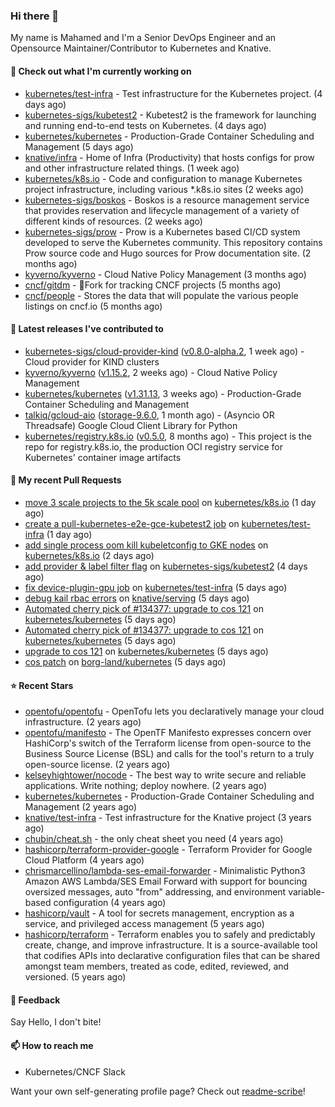 ### Hi there 👋

My name is Mahamed and I'm a Senior DevOps Engineer and an Opensource Maintainer/Contributor to Kubernetes and Knative.

#### 👷 Check out what I'm currently working on

- [kubernetes/test-infra](https://github.com/kubernetes/test-infra) - Test infrastructure for the Kubernetes project. (4 days ago)
- [kubernetes-sigs/kubetest2](https://github.com/kubernetes-sigs/kubetest2) - Kubetest2 is the framework for launching and running end-to-end tests on Kubernetes. (4 days ago)
- [kubernetes/kubernetes](https://github.com/kubernetes/kubernetes) - Production-Grade Container Scheduling and Management (5 days ago)
- [knative/infra](https://github.com/knative/infra) - Home of Infra (Productivity) that hosts configs for prow and other infrastructure related things. (1 week ago)
- [kubernetes/k8s.io](https://github.com/kubernetes/k8s.io) - Code and configuration to manage Kubernetes project infrastructure, including various *.k8s.io sites (2 weeks ago)
- [kubernetes-sigs/boskos](https://github.com/kubernetes-sigs/boskos) - Boskos is a resource management service that provides reservation and lifecycle management of a variety of different kinds of resources. (2 weeks ago)
- [kubernetes-sigs/prow](https://github.com/kubernetes-sigs/prow) - Prow is a Kubernetes based CI/CD system developed to serve the Kubernetes community. This repository contains Prow source code and Hugo sources for Prow documentation site.  (2 months ago)
- [kyverno/kyverno](https://github.com/kyverno/kyverno) - Cloud Native Policy Management (3 months ago)
- [cncf/gitdm](https://github.com/cncf/gitdm) - 📜Fork for tracking CNCF projects (5 months ago)
- [cncf/people](https://github.com/cncf/people) - Stores the data that will populate the various people listings on cncf.io (5 months ago)

#### 🔭 Latest releases I've contributed to

- [kubernetes-sigs/cloud-provider-kind](https://github.com/kubernetes-sigs/cloud-provider-kind) ([v0.8.0-alpha.2](https://github.com/kubernetes-sigs/cloud-provider-kind/releases/tag/v0.8.0-alpha.2), 1 week ago) - Cloud provider for KIND clusters
- [kyverno/kyverno](https://github.com/kyverno/kyverno) ([v1.15.2](https://github.com/kyverno/kyverno/releases/tag/v1.15.2), 2 weeks ago) - Cloud Native Policy Management
- [kubernetes/kubernetes](https://github.com/kubernetes/kubernetes) ([v1.31.13](https://github.com/kubernetes/kubernetes/releases/tag/v1.31.13), 3 weeks ago) - Production-Grade Container Scheduling and Management
- [talkiq/gcloud-aio](https://github.com/talkiq/gcloud-aio) ([storage-9.6.0](https://github.com/talkiq/gcloud-aio/releases/tag/storage-9.6.0), 1 month ago) - (Asyncio OR Threadsafe) Google Cloud Client Library for Python
- [kubernetes/registry.k8s.io](https://github.com/kubernetes/registry.k8s.io) ([v0.5.0](https://github.com/kubernetes/registry.k8s.io/releases/tag/v0.5.0), 8 months ago) - This project is the repo for registry.k8s.io, the production OCI registry service for Kubernetes&#39; container image artifacts

#### 🔨 My recent Pull Requests

- [move 3 scale projects to the 5k scale pool](https://github.com/kubernetes/k8s.io/pull/8602) on [kubernetes/k8s.io](https://github.com/kubernetes/k8s.io) (1 day ago)
- [create a pull-kubernetes-e2e-gce-kubetest2 job](https://github.com/kubernetes/test-infra/pull/35650) on [kubernetes/test-infra](https://github.com/kubernetes/test-infra) (1 day ago)
- [add single process oom kill kubeletconfig to GKE nodes](https://github.com/kubernetes/k8s.io/pull/8600) on [kubernetes/k8s.io](https://github.com/kubernetes/k8s.io) (2 days ago)
- [add provider &amp; label filter flag](https://github.com/kubernetes-sigs/kubetest2/pull/300) on [kubernetes-sigs/kubetest2](https://github.com/kubernetes-sigs/kubetest2) (4 days ago)
- [fix device-plugin-gpu job](https://github.com/kubernetes/test-infra/pull/35631) on [kubernetes/test-infra](https://github.com/kubernetes/test-infra) (5 days ago)
- [debug kail rbac errors](https://github.com/knative/serving/pull/16107) on [knative/serving](https://github.com/knative/serving) (5 days ago)
- [Automated cherry pick of #134377: upgrade to cos 121](https://github.com/kubernetes/kubernetes/pull/134383) on [kubernetes/kubernetes](https://github.com/kubernetes/kubernetes) (5 days ago)
- [Automated cherry pick of #134377: upgrade to cos 121](https://github.com/kubernetes/kubernetes/pull/134382) on [kubernetes/kubernetes](https://github.com/kubernetes/kubernetes) (5 days ago)
- [upgrade to cos 121](https://github.com/kubernetes/kubernetes/pull/134377) on [kubernetes/kubernetes](https://github.com/kubernetes/kubernetes) (5 days ago)
- [cos patch](https://github.com/borg-land/kubernetes/pull/1) on [borg-land/kubernetes](https://github.com/borg-land/kubernetes) (5 days ago)

#### ⭐ Recent Stars

- [opentofu/opentofu](https://github.com/opentofu/opentofu) - OpenTofu lets you declaratively manage your cloud infrastructure. (2 years ago)
- [opentofu/manifesto](https://github.com/opentofu/manifesto) - The OpenTF Manifesto expresses concern over HashiCorp&#39;s switch of the Terraform license from open-source to the Business Source License (BSL) and calls for the tool&#39;s return to a truly open-source license. (2 years ago)
- [kelseyhightower/nocode](https://github.com/kelseyhightower/nocode) - The best way to write secure and reliable applications. Write nothing; deploy nowhere. (2 years ago)
- [kubernetes/kubernetes](https://github.com/kubernetes/kubernetes) - Production-Grade Container Scheduling and Management (2 years ago)
- [knative/test-infra](https://github.com/knative/test-infra) - Test infrastructure for the Knative project (3 years ago)
- [chubin/cheat.sh](https://github.com/chubin/cheat.sh) - the only cheat sheet you need (4 years ago)
- [hashicorp/terraform-provider-google](https://github.com/hashicorp/terraform-provider-google) - Terraform Provider for Google Cloud Platform (4 years ago)
- [chrismarcellino/lambda-ses-email-forwarder](https://github.com/chrismarcellino/lambda-ses-email-forwarder) - Minimalistic Python3 Amazon AWS Lambda/SES Email Forward with support for bouncing oversized messages, auto &#34;from&#34; addressing, and environment variable-based configuration (4 years ago)
- [hashicorp/vault](https://github.com/hashicorp/vault) - A tool for secrets management, encryption as a service, and privileged access management (5 years ago)
- [hashicorp/terraform](https://github.com/hashicorp/terraform) - Terraform enables you to safely and predictably create, change, and improve infrastructure. It is a source-available tool that codifies APIs into declarative configuration files that can be shared amongst team members, treated as code, edited, reviewed, and versioned. (5 years ago)

#### 💬 Feedback

Say Hello, I don't bite!

#### 📫 How to reach me

- Kubernetes/CNCF Slack

Want your own self-generating profile page? Check out [readme-scribe](https://github.com/muesli/readme-scribe)!


